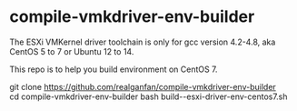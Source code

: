 # compile-vmkdriver-env-builder

The ESXi VMKernel driver toolchain is only for gcc version 4.2-4.8, aka CentOS 5 to 7 or Ubuntu 12 to 14.

This repo is to help you build environment on CentOS 7.

git clone https://github.com/realganfan/compile-vmkdriver-env-builder  
cd compile-vmkdriver-env-builder 
bash build--esxi-driver-env-centos7.sh
